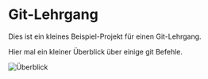 # Git-Lehrgang

Dies ist ein kleines Beispiel-Projekt für einen Git-Lehrgang.

Hier mal ein kleiner Überblick über einige git Befehle.

![Überblick](http://blog.wenzlaff.de/wp-content/uploads/2018/01/GIT-top-6-768x576.png)


